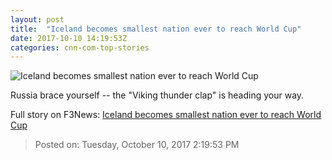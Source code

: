 ```yaml
---
layout: post
title:  "Iceland becomes smallest nation ever to reach World Cup"
date: 2017-10-10 14:19:53Z
categories: cnn-com-top-stories
---
```


![Iceland becomes smallest nation ever to reach World Cup](http://i2.cdn.cnn.com/cnnnext/dam/assets/171010091612-iceland-tease-super-tease.jpg)

Russia brace yourself -- the "Viking thunder clap" is heading your way.


Full story on F3News: [Iceland becomes smallest nation ever to reach World Cup](http://www.f3nws.com/n/svPjz)

> Posted on: Tuesday, October 10, 2017 2:19:53 PM
